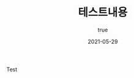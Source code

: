 ﻿---
title: "테스트내용"
excerpt: "TEst22"
permalink: stock-news/stock-news/A210529043635
published: true
author:
  name             : "Joon"
  avatar           : "/assets/image/JoonProfile.png"
  bio              : "#Developers #CSharp #VBA"
  location         : "Seoul, Korea"
  email            :
  links:
    - label: "GitHub"
      url: "https://github.com/JoonYoungJJ/JoonYoungJJ.github.io"
      
categories:
- stock-news
tags:
  - Tg
      
toc: true
toc_sticky: true
 
date: 2021-05-29
last_modified_at: 2021-05-29
---
Test

